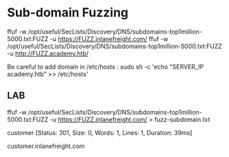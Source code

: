 # Sub-domain Fuzzing

ffuf -w /opt/useful/SecLists/Discovery/DNS/subdomains-top1million-5000.txt:FUZZ -u https://FUZZ.inlanefreight.com/
ffuf -w /opt/useful/SecLists/Discovery/DNS/subdomains-top1million-5000.txt:FUZZ -u http://FUZZ.academy.htb/

Be careful to add domain in /etc/hosts :
sudo sh -c 'echo "SERVER_IP  academy.htb" >> /etc/hosts'

## LAB
ffuf -w /opt/useful/SecLists/Discovery/DNS/subdomains-top1million-5000.txt:FUZZ -u https://FUZZ.inlanefreight.com/ > fuzz-subdomain.txt

customer                [Status: 301, Size: 0, Words: 1, Lines: 1, Duration: 39ms]

customer.inlanefreight.com